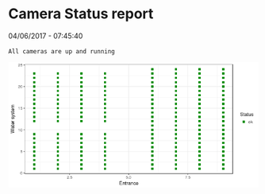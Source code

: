 Camera Status report
================
04/06/2017 - 07:45:40

    All cameras are up and running

![](camreport_files/figure-markdown_github/unnamed-chunk-2-1.png)
